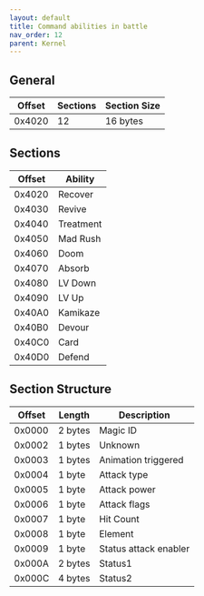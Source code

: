 ```yaml
---
layout: default
title: Command abilities in battle
nav_order: 12
parent: Kernel
---
```


## General

| Offset | Sections | Section Size |
|--------|----------|--------------|
| 0x4020 | 12       | 16 bytes     |

## Sections

| Offset | Ability   |
|--------|-----------|
| 0x4020 | Recover   |
| 0x4030 | Revive    |
| 0x4040 | Treatment |
| 0x4050 | Mad Rush  |
| 0x4060 | Doom      |
| 0x4070 | Absorb    |
| 0x4080 | LV Down   |
| 0x4090 | LV Up     |
| 0x40A0 | Kamikaze  |
| 0x40B0 | Devour    |
| 0x40C0 | Card      |
| 0x40D0 | Defend    |

## Section Structure

| Offset | Length  | Description           |
|--------|---------|-----------------------|
| 0x0000 | 2 bytes | Magic ID              |
| 0x0002 | 1 bytes | Unknown               |
| 0x0003 | 1 bytes | Animation triggered   |
| 0x0004 | 1 byte  | Attack type           |
| 0x0005 | 1 byte  | Attack power          |
| 0x0006 | 1 byte  | Attack flags          |
| 0x0007 | 1 byte  | Hit Count             |
| 0x0008 | 1 byte  | Element               |
| 0x0009 | 1 byte  | Status attack enabler |
| 0x000A | 2 bytes | Status1               |
| 0x000C | 4 bytes | Status2               |